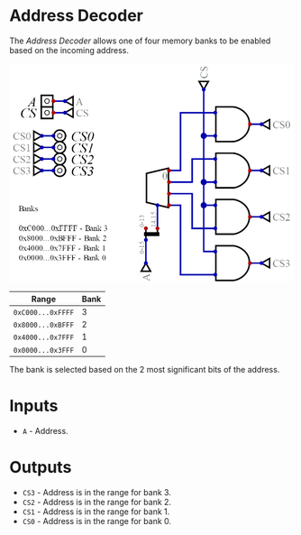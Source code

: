 # Address Decoder

The *Address Decoder* allows one of four memory banks to be enabled based on the incoming address.

![Address Decoder](address-decoder.png)

| Range             | Bank |
| ----------------- | ---- |
| `0xC000...0xFFFF` | 3    |
| `0x8000...0xBFFF` | 2    |
| `0x4000...0x7FFF` | 1    |
| `0x0000...0x3FFF` | 0    |

The bank is selected based on the 2 most significant bits of the address.

# Inputs

* `A` - Address.

# Outputs

* `CS3` - Address is in the range for bank 3.
* `CS2` - Address is in the range for bank 2.
* `CS1` - Address is in the range for bank 1.
* `CS0` - Address is in the range for bank 0.
  
